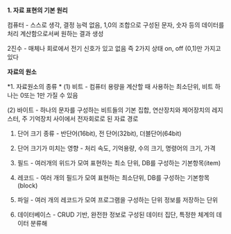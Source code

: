 **1. 자료 표현의 기본 원리**

컴퓨터 - 스스로 생각, 결정 능력 없음, 1,0의 조합으로 구성된 문자, 숫자 등의 데이터를 처리 계산함으로서써 원하는 결과 생성

2진수 - 매체나 회로에서 전기 신호가 있고 없음 즉 2가지 상태 on, off (0,1)만 가지고 있다

**자료의 원소**

*1. 자료원소의 종류 *
(1) 비트 - 컴퓨터 용량을 계산할 때 사용하는 최소단위, 비트 하나는 0또는 1만 가질 수 있음

(2) 바이트 - 하나의 문자를 구성하는 비트들의 기본 집합, 연산장치와 제어장치의 레지스터, 주 기억장치 사이에서 전자회로로 된 자료 경로
1) 단어 크기 종류 - 반단어(16bit), 전 단어(32bit), 더블단어(64bit)

2) 단어 크기가 미치는 영향 - 처리 속도, 기억용량, 수의 크기, 명령어의 크기, 가격

3) 필드 - 여러개의 위드가 모여 표현하는 최소 단위, DB를 구성하는 기본항목(item)

4) 레코드 - 여러 개의 필드가 모여 표현하는 최소단위, DB를 구성하는 기본항목(block)

5) 파일 - 여러 개의 레코드가 모여 프로그램을 구성하는 단위 정보를 저장하는 단위

6) 데이터베이스 - CRUD 기반, 완전한 정보로 구성된 데이터 집단, 특정한 체계의 데이터 분류해 
